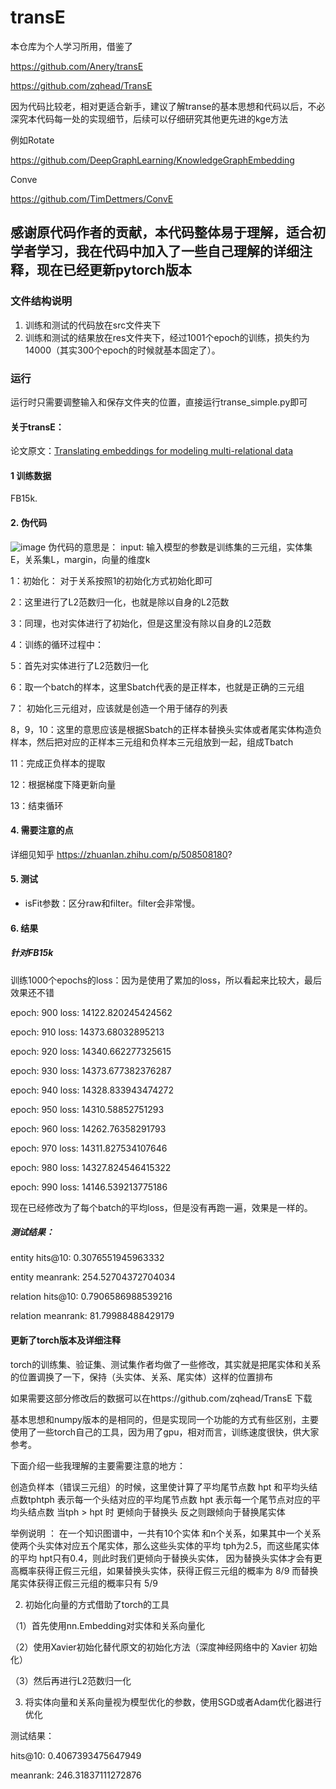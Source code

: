 # transE

本仓库为个人学习所用，借鉴了

https://github.com/Anery/transE

https://github.com/zqhead/TransE

因为代码比较老，相对更适合新手，建议了解transe的基本思想和代码以后，不必深究本代码每一处的实现细节，后续可以仔细研究其他更先进的kge方法

例如Rotate

https://github.com/DeepGraphLearning/KnowledgeGraphEmbedding

Conve

https://github.com/TimDettmers/ConvE

## 感谢原代码作者的贡献，本代码整体易于理解，适合初学者学习，我在代码中加入了一些自己理解的详细注释，现在已经更新pytorch版本
	
### 文件结构说明
1. 训练和测试的代码放在src文件夹下
2. 训练和测试的结果放在res文件夹下，经过1001个epoch的训练，损失约为14000（其实300个epoch的时候就基本固定了）。

###  运行
运行时只需要调整输入和保存文件夹的位置，直接运行transe_simple.py即可

#### 关于transE：
论文原文：[Translating embeddings for modeling multi-relational data](http://papers.nips.cc/paper/5071-translating-embeddings-for-modeling-multi-rela)

#### 1 训练数据

FB15k.

#### 2. 伪代码

![image](https://user-images.githubusercontent.com/68625084/166636446-ee7ae1dc-778a-4270-96f6-679868e6d420.png)
伪代码的意思是：
input: 输入模型的参数是训练集的三元组，实体集E，关系集L，margin，向量的维度k

1：初始化： 对于关系按照1的初始化方式初始化即可

2：这里进行了L2范数归一化，也就是除以自身的L2范数

3：同理，也对实体进行了初始化，但是这里没有除以自身的L2范数

4：训练的循环过程中：

5：首先对实体进行了L2范数归一化

6：取一个batch的样本，这里Sbatch代表的是正样本，也就是正确的三元组

7： 初始化三元组对，应该就是创造一个用于储存的列表

8，9，10：这里的意思应该是根据Sbatch的正样本替换头实体或者尾实体构造负样本，然后把对应的正样本三元组和负样本三元组放到一起，组成Tbatch

11：完成正负样本的提取

12：根据梯度下降更新向量

13：结束循环

#### 4. 需要注意的点

详细见知乎 https://zhuanlan.zhihu.com/p/508508180?

 #### 5. 测试
 
- isFit参数：区分raw和filter。filter会非常慢。

#### 6. 结果

##### 针对FB15k

训练1000个epochs的loss：因为是使用了累加的loss，所以看起来比较大，最后效果还不错

epoch: 900  loss: 14122.820245424562

epoch: 910 loss: 14373.68032895213

epoch: 920 loss: 14340.662277325615

epoch: 930 loss: 14373.677382376287

epoch: 940 loss: 14328.833943474272

epoch: 950 loss: 14310.58852751293

epoch: 960 loss: 14262.76358291793

epoch: 970 loss: 14311.827534107646

epoch: 980 loss: 14327.824546415322

epoch: 990 loss: 14146.539213775186

现在已经修改为了每个batch的平均loss，但是没有再跑一遍，效果是一样的。



##### 测试结果：
entity hits@10: 0.3076551945963332

entity meanrank: 254.52704372704034

relation hits@10: 0.7906586988539216

relation meanrank: 81.79988488429179


#### 更新了torch版本及详细注释

torch的训练集、验证集、测试集作者均做了一些修改，其实就是把尾实体和关系的位置调换了一下，保持（头实体、关系、尾实体）这样的位置排布

如果需要这部分修改后的数据可以在https://github.com/zqhead/TransE  下载

基本思想和numpy版本的是相同的，但是实现同一个功能的方式有些区别，主要使用了一些torch自己的工具，因为用了gpu，相对而言，训练速度很快，供大家参考。

下面介绍一些我理解的主要需要注意的地方：

创造负样本（错误三元组）的时候，这里使计算了平均尾节点数 hpt 和平均头结点数tphtph 表示每一个头结对应的平均尾节点数 hpt 表示每一个尾节点对应的平均头结点数
当tph > hpt 时 更倾向于替换头 反之则跟倾向于替换尾实体

举例说明 ：
在一个知识图谱中，一共有10个实体 和n个关系，如果其中一个关系使两个头实体对应五个尾实体，那么这些头实体的平均 tph为2.5，而这些尾实体的平均 hpt只有0.4，则此时我们更倾向于替换头实体，
因为替换头实体才会有更高概率获得正假三元组，如果替换头实体，获得正假三元组的概率为 8/9 而替换尾实体获得正假三元组的概率只有 5/9

2. 初始化向量的方式借助了torch的工具

（1）首先使用nn.Embedding对实体和关系向量化

（2）使用Xavier初始化替代原文的初始化方法（深度神经网络中的 Xavier 初始化）

（3）然后再进行L2范数归一化

3. 将实体向量和关系向量视为模型优化的参数，使用SGD或者Adam优化器进行优化



测试结果：

hits@10: 0.4067393475647949

meanrank: 246.31837111272876
